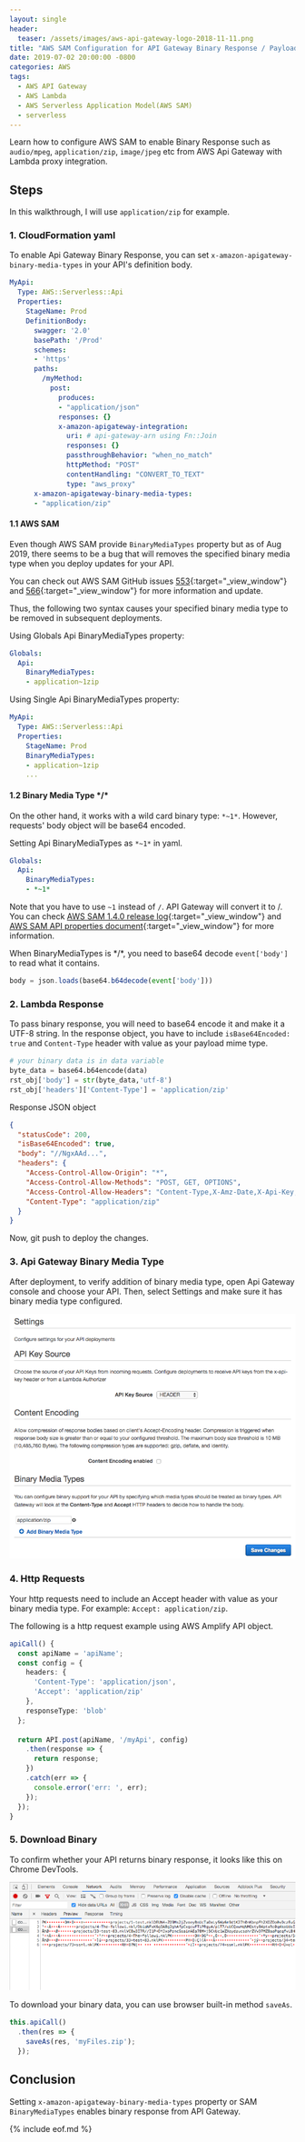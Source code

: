```yaml
---
layout: single
header:
  teaser: /assets/images/aws-api-gateway-logo-2018-11-11.png
title: "AWS SAM Configuration for API Gateway Binary Response / Payloads"
date: 2019-07-02 20:00:00 -0800
categories: AWS
tags:
  - AWS API Gateway
  - AWS Lambda
  - AWS Serverless Application Model(AWS SAM)
  - serverless
---
```

Learn how to configure AWS SAM to enable Binary Response such as `audio/mpeg`, `application/zip`, `image/jpeg` etc from AWS Api Gateway with Lambda proxy integration. 

## Steps
In this walkthrough, I will use `application/zip` for example.

### 1. CloudFormation yaml 
To enable Api Gateway Binary Response, you can set `x-amazon-apigateway-binary-media-types` in your API's definition body.  

```yaml
MyApi:
  Type: AWS::Serverless::Api
  Properties:
    StageName: Prod
    DefinitionBody:
      swagger: '2.0'
      basePath: '/Prod'
      schemes: 
      - 'https'
      paths:
        /myMethod:
          post:
            produces:
            - "application/json"
            responses: {}
            x-amazon-apigateway-integration:
              uri: # api-gateway-arn using Fn::Join
              responses: {}
              passthroughBehavior: "when_no_match"
              httpMethod: "POST"
              contentHandling: "CONVERT_TO_TEXT"
              type: "aws_proxy"
      x-amazon-apigateway-binary-media-types:
      - "application/zip"
```

#### 1.1 AWS SAM

Even though AWS SAM provide `BinaryMediaTypes` property but as of Aug 2019, there seems to be a bug that will removes the specified binary media type when you deploy updates for your API.   

You can check out AWS SAM GitHub issues [553](https://github.com/awslabs/serverless-application-model/issues/553){:target="_view_window"} and [566](https://github.com/awslabs/serverless-application-model/issues/566){:target="_view_window"} for more information and update.  

Thus, the following two syntax causes your specified binary media type to be removed in subsequent deployments.

Using Globals Api BinaryMediaTypes property:  

```yaml
Globals:
  Api:
    BinaryMediaTypes:
    - application~1zip
```

Using Single Api BinaryMediaTypes property:  

```yaml
MyApi:
  Type: AWS::Serverless::Api
  Properties:
    StageName: Prod
    BinaryMediaTypes: 
    - application~1zip
    ...
```

#### 1.2 Binary Media Type \*/\*

On the other hand, it works with a wild card binary type: `*~1*`. However, requests' body object will be base64 encoded. 

Setting Api BinaryMediaTypes as `*~1*` in yaml.  

```yaml
Globals:
  Api:
    BinaryMediaTypes:
    - *~1*
```

Note that you have to use `~1` instead of `/`. API Gateway will convert it to /.
You can check [AWS SAM 1.4.0 release log](https://github.com/awslabs/serverless-application-model/releases/tag/1.4.0){:target="_view_window"} and [AWS SAM API properties document](https://github.com/awslabs/serverless-application-model/blob/master/versions/2016-10-31.md#awsserverlessapi){:target="_view_window"} for more information.

When BinaryMediaTypes is \*/\*, you need to base64 decode `event['body']` to read what it  contains.  

```javascript
body = json.loads(base64.b64decode(event['body']))
```

### 2. Lambda Response
To pass binary response, you will need to base64 encode it and make it a UTF-8 string. In the response object, you have to include `isBase64Encoded: true` and `Content-Type` header with value as your payload mime type.  

```python
# your binary data is in data variable
byte_data = base64.b64encode(data)
rst_obj['body'] = str(byte_data,'utf-8')
rst_obj['headers']['Content-Type'] = 'application/zip'
```

Response JSON object  

```json
{
  "statusCode": 200,
  "isBase64Encoded": true,
  "body": "//NgxAAd...",
  "headers": {
    "Access-Control-Allow-Origin": "*",
    "Access-Control-Allow-Methods": "POST, GET, OPTIONS",
    "Access-Control-Allow-Headers": "Content-Type,X-Amz-Date,X-Api-Key,X-Amz-Security-Token",
    "Content-Type": "application/zip"
  }
}
```

Now, git push to deploy the changes.  

### 3. Api Gateway Binary Media Type
After deployment, to verify addition of binary media type, open Api Gateway console and choose your API. Then, select Settings and make sure it has binary media type configured.

![Api Gateway Binary Media Type](/assets/images/2019-07-02-aws-sam-configuration-for-api-gateway-binary-response/aws-api-gateway-binary-media-types.png)

### 4. Http Requests
Your http requests need to include an Accept header with value as your binary media type. For example: `Accept: application/zip`.  

The following is a http request example using AWS Amplify API object.  

```typescript
apiCall() {
  const apiName = 'apiName';
  const config = {
    headers: {
      'Content-Type': 'application/json',
      'Accept': 'application/zip'
    },
    responseType: 'blob'
  };

  return API.post(apiName, '/myApi', config)
    .then(response => {
      return response;
    })
    .catch(err => {
      console.error('err: ', err);
    });
  });
}
```

### 5. Download Binary
To confirm whether your API returns binary response, it looks like this on Chrome DevTools.  

![Api Gateway Binary Media Type](/assets/images/2019-07-02-aws-sam-configuration-for-api-gateway-binary-response/aws-api-gateway-binary-response-and-save-as.png)

To download your binary data, you can use browser built-in method `saveAs`.

```javascript
this.apiCall()
  .then(res => {
    saveAs(res, 'myFiles.zip');
  });
```

## Conclusion
Setting `x-amazon-apigateway-binary-media-types` property or SAM `BinaryMediaTypes` enables binary response from API Gateway.  

{% include eof.md %}

